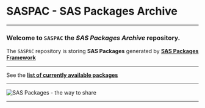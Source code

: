 # SASPAC - SAS Packages Archive

---

### Welcome to `SASPAC` the *SAS Packages Archive* repository.

The `SASPAC` repository is storing **SAS Packages** generated by [**SAS Packages Framework**](https://github.com/yabwon/SAS_PACKAGES "SAS Packages Framework")

---

See the [**list of currently available packages**](https://github.com/orgs/SASPAC/repositories) 

---

![SAS Packages - the way to share](https://github.com/SASPAC/.github/assets/9314894/1712d153-19ed-478b-ac18-e296e88c5d9c)

---
